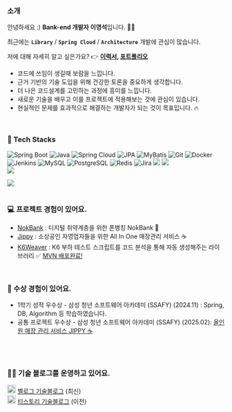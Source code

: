 ### 소개

안녕하세요 :) **Bank-end 개발자 이영석**입니다. 👋🏻

최근에는 **`Library`** / **`Spring Cloud`** / **`Architecture`** 개발에 관심이 많습니다.

저에 대해 자세히 알고 싶은가요? 👉 **[이력서](https://phrygian-stay-f2e.notion.site/1d7fdab27bf180848fa3d7ae20f3d259), [포트폴리오](https://drive.google.com/file/d/1NfoHjdLgHrmJiFQ1pn_qXb7xvySgxHrs/view)**

- 코드에 쓰임이 생길때 보람을 느낍니다.
- 근거 기반의 기술 도입을 위해 건강한 토론을 중요하게 생각합니다.
- 더 나은 코드설계를 고민하는 과정에 흥미를 느낍니다.
- 새로운 기술을 배우고 이를 프로젝트에 적용해보는 것에 관심이 있습니다.
- 현실적인 문제를 효과적으로 해결하는 개발자가 되는 것이 목표입니다. 🔥
<br>

### 🔋 Tech Stacks
![Spring Boot](https://img.shields.io/badge/Spring%20Boot-6DB33F?style=for-the-badge&logo=spring-boot&logoColor=white)
![Java](https://img.shields.io/badge/Java-007396?style=for-the-badge&logo=openjdk&logoColor=white)
![Spring Cloud](https://img.shields.io/badge/Spring%20Cloud-6DB33F?style=for-the-badge&logo=spring&logoColor=white)
![JPA](https://img.shields.io/badge/JPA-6DB33F?style=for-the-badge&logo=hibernate&logoColor=white)
![MyBatis](https://img.shields.io/badge/MyBatis-4479A1?style=for-the-badge&logo=databricks&logoColor=white)
![Git](https://img.shields.io/badge/Git-F05032?style=for-the-badge&logo=git&logoColor=white)
![Docker](https://img.shields.io/badge/Docker-2496ED?style=for-the-badge&logo=docker&logoColor=white) <br>
![Jenkins](https://img.shields.io/badge/Jenkins-D24939?style=for-the-badge&logo=jenkins&logoColor=white)
![MySQL](https://img.shields.io/badge/MySQL-4479A1?style=for-the-badge&logo=mysql&logoColor=white)
![PostgreSQL](https://img.shields.io/badge/PostgreSQL-336791?style=for-the-badge&logo=postgresql&logoColor=white)
![Redis](https://img.shields.io/badge/Redis-DC382D?style=for-the-badge&logo=redis&logoColor=white)
![Jira](https://img.shields.io/badge/Jira-0052CC?style=for-the-badge&logo=jira&logoColor=white)
<img src="https://img.shields.io/badge/grafana-F46800?style=for-the-badge&logo=grafana&logoColor=white"/>
<img src="https://img.shields.io/badge/influxdb-22ADF6?style=for-the-badge&logo=influxdb&logoColor=white"/> <br> 
<img src="https://img.shields.io/badge/mongodb-47A248?style=for-the-badge&logo=mongodb&logoColor=white"/>

 <div><a href="https://solved.ac/profile/vlfxhd69"> <img src="https://github-readme-solvedac.hyp3rflow.vercel.app/api/?handle=vlfxhd69"></a></div>

<br>

### 💻 프로젝트 경험이 있어요.
- [NokBank](https://github.com/kobenlys/NokBank) : 디지털 취약계층을 위한 폰뱅킹 NokBank 🏦
- [Jippy](https://github.com/JIPPY-HBHW) : 소상공인 자영업자들을 위한 All In One 매장관리 서비스 ☕
- [K6Weaver](https://github.com/kobenlys/K6Weaver) : K6 부하 테스트 스크립트를 코드 분석을 통해 자동 생성해주는 라이브러리 ✅ [MVN 배포완료!](https://mvnrepository.com/artifact/io.github.kobenlys/K6Weaver)

<br>

### 🏅 수상 경험이 있어요.

- 1학기 성적 우수상 - 삼성 청년 소프트웨어 아카데미 (SSAFY) (2024.11) : Spring, DB, Algorithm 등 학습하였습니다.
- 공통 프로젝트 우수상 -  삼성 청년 소프트웨어 아카데미 (SSAFY) (2025.02): [올인원 매장 관리 서비스 JIPPY ☕](https://github.com/JIPPY-HBHW)

<br>

<br>

### 🧑‍💻 기술 블로그를 운영하고 있어요.

<img src='https://pbs.twimg.com/profile_images/1228368893321736193/Ov0og7E8_400x400.jpg' width=20/> [벨로그 기술블로그](https://velog.io/@dl_01312) (최신)
<br>
<img src='https://i.namu.wiki/i/Jz0MFNR7_7LHx1Yda0Hy6929g3BD5fWmaARdUMMFPkFIAVC_ewY7BEcoIGhepmTKRBKmSxRSUBjI7pklIZLaAA.svg' width=20/> [티스토리 기술블로그](https://byesbera.tistory.com) (이전)
